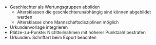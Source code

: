 * Geschlechter als Wertungsgruppen abbilden
  - Altersklassen die geschlechterunabhängig sind können abgebildet werden
  - Altersklasse ohne Mannschaftsdisziplinen möglich
* Urkundenvorlage integrieren
* Plätze-zu-Punkte: Nichtteilnahmen mit höherer Punktzahl bestrafen
* Urkunden: Schriftart beim Export beachten
